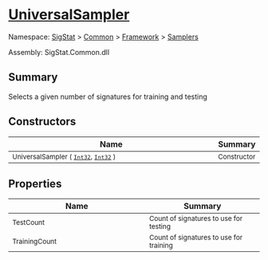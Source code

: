 # [UniversalSampler](./UniversalSampler.md)

Namespace: [SigStat]() > [Common](./../../README.md) > [Framework]() > [Samplers](./README.md)

Assembly: SigStat.Common.dll

## Summary
Selects a given number of signatures for training and testing

## Constructors

| Name | Summary | 
| --- | --- | 
| <sub>UniversalSampler ( [`Int32`](https://docs.microsoft.com/en-us/dotnet/api/System.Int32), [`Int32`](https://docs.microsoft.com/en-us/dotnet/api/System.Int32) )</sub><img width=200/>| <sub>Constructor</sub>| <br>


## Properties

| Name | Summary | 
| --- | --- | 
| <sub>TestCount</sub><img width=200/>| <sub>Count of signatures to use for testing</sub>| <br>
| <sub>TrainingCount</sub><img width=200/>| <sub>Count of signatures to use for training</sub>| <br>


